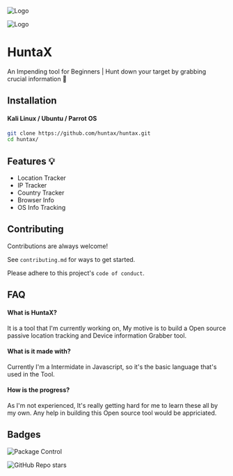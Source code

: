 
![Logo](https://cdn.discordapp.com/attachments/795866620412428330/926185290660446218/huntax-bannernodified.jpg)

![Logo](https://cdn.discordapp.com/attachments/795866620412428330/926170208652120194/900px-gif.gif)

# HuntaX

An Impending tool for Beginners | Hunt down your target by grabbing crucial information 🔮


## Installation

#### Kali Linux / Ubuntu / Parrot OS

```bash
git clone https://github.com/huntax/huntax.git
cd huntax/
```
    
## Features 💡

- Location Tracker 
- IP Tracker
- Country Tracker
- Browser Info
- OS Info Tracking


## Contributing

Contributions are always welcome!

See `contributing.md` for ways to get started.

Please adhere to this project's `code of conduct`.


## FAQ

#### What is HuntaX?

It is a tool that I'm currently working on, My motive is to build a Open source passive location tracking and Device information Grabber tool.

#### What is it made with?

Currently I'm a Intermidate in Javascript, so it's the basic language that's used in the Tool.

#### How is the progress?

As I'm not experienced, It's really getting hard for me to learn these all by my own. Any help in building this Open source tool would be appriciated. 
## Badges

![Package Control](https://img.shields.io/packagecontrol/dm/huntax) 

![GitHub Repo stars](https://img.shields.io/github/stars/huntax/huntax)
